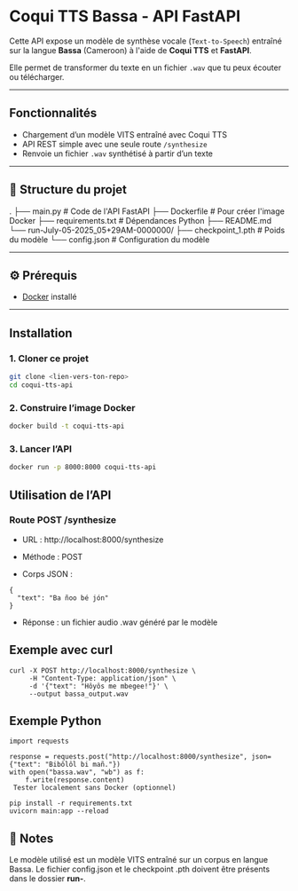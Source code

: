 # Coqui TTS Bassa - API FastAPI

Cette API expose un modèle de synthèse vocale (`Text-to-Speech`) entraîné sur la langue **Bassa** (Cameroon) à l'aide de **Coqui TTS** et **FastAPI**.

Elle permet de transformer du texte en un fichier `.wav` que tu peux écouter ou télécharger.

---

##  Fonctionnalités

-  Chargement d’un modèle VITS entraîné avec Coqui TTS
-  API REST simple avec une seule route `/synthesize`
-  Renvoie un fichier `.wav` synthétisé à partir d’un texte

---

## 📁 Structure du projet

.
├── main.py # Code de l'API FastAPI
├── Dockerfile # Pour créer l'image Docker
├── requirements.txt # Dépendances Python
├── README.md
└── run-July-05-2025_05+29AM-0000000/
├── checkpoint_1.pth # Poids du modèle
└── config.json # Configuration du modèle


---

## ⚙️ Prérequis

- [Docker](https://www.docker.com/) installé

---

##  Installation

### 1. Cloner ce projet

```bash
git clone <lien-vers-ton-repo>
cd coqui-tts-api

```
### 2. Construire l’image Docker

```bash
docker build -t coqui-tts-api
```

### 3. Lancer l’API
```bash
docker run -p 8000:8000 coqui-tts-api
```

## Utilisation de l’API

### Route POST /synthesize
- URL : http://localhost:8000/synthesize
- Méthode : POST

- Corps JSON :
```
{
  "text": "Ba ñoo bé jón"
}
```
- Réponse : un fichier audio .wav généré par le modèle


## Exemple avec curl
```
curl -X POST http://localhost:8000/synthesize \
     -H "Content-Type: application/json" \
     -d '{"text": "Hôyôs me mbegee!"}' \
     --output bassa_output.wav
```

## Exemple Python
```
import requests

response = requests.post("http://localhost:8000/synthesize", json={"text": "Bibôlôl bi mañ."})
with open("bassa.wav", "wb") as f:
    f.write(response.content)
 Tester localement sans Docker (optionnel)
```

```
pip install -r requirements.txt
uvicorn main:app --reload
```


## 📌 Notes

Le modèle utilisé est un modèle VITS entraîné sur un corpus en langue Bassa.
Le fichier config.json et le checkpoint .pth doivent être présents dans le dossier **run-**.
